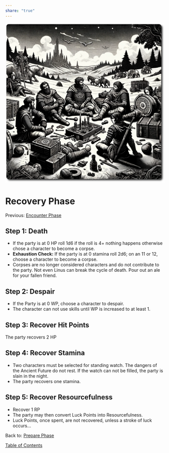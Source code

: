 ```yaml
---
share: "true"
---
```


![recover-phase](./recover-phase.png)    
    
# Recovery Phase    
Previous: [Encounter Phase](./Encounter-Phase.html)    
    
## Step 1: Death    
    
- If the party is at 0 HP roll 1d6 if the roll is 4+ nothing happens otherwise chose a character to become a corpse.    
- **Exhaustion Check:** If the party is at 0 stamina roll 2d6; on an 11 or 12, choose a character to become a corpse.    
- Corpses are no longer considered characters and do not contribute to the party. Not even Linus can break the cycle of death. Pour out an ale for your fallen friend.    
    
## Step 2: Despair    
    
- If the Party is at 0 WP, choose a character to despair.    
- The character can not use skills until WP is increased to at least 1.    
    
## Step 3: Recover Hit Points    
    
The party recovers 2 HP    
    
## Step 4: Recover Stamina    
    
- Two characters must be selected for standing watch. The dangers of the Ancient Future do not rest. If the watch can not be filled, the party is slain in the night.    
- The party recovers one stamina.    
    
## Step 5: Recover Resourcefulness    
    
- Recover 1 RP    
- The party may then convert Luck Points into Resourcefulness.    
- Luck Points, once spent, are not recovered, unless a stroke of luck occurs...    
    
Back to: [Prepare Phase](./Prepare-Phase.html)    
    
[Table of Contents](./Table-of-Contents.html)